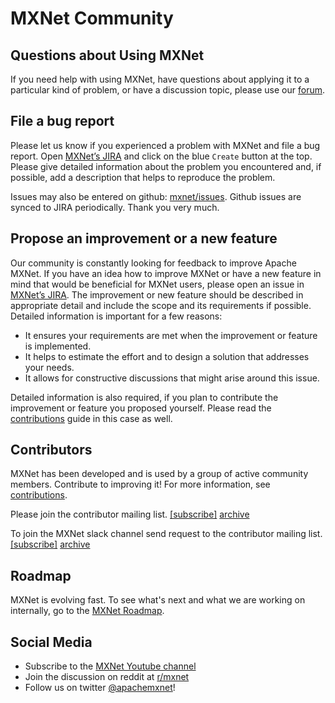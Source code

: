 # MXNet Community
## Questions about Using MXNet
If you need help with using MXNet, have questions about applying it to a particular kind of problem, or have a discussion topic, please use our [forum](https://discuss.mxnet.io).

## File a bug report
Please let us know if you experienced a problem with MXNet and file a bug report. Open [MXNet’s JIRA](http://issues.apache.org/jira/browse/MXNet) and click on the blue `Create` button at the top. Please give detailed information about the problem you encountered and, if possible, add a description that helps to reproduce the problem.<p/>
Issues may also be entered on github: [mxnet/issues](https://github.com/apache/incubator-mxnet/issues).  Github issues are synced to JIRA periodically. Thank you very much.

## Propose an improvement or a new feature
Our community is constantly looking for feedback to improve Apache MXNet. If you have an idea how to improve MXNet or have a new feature in mind that would be beneficial for MXNet users, please open an issue in [MXNet’s JIRA](http://issues.apache.org/jira/browse/MXNet). The improvement or new feature should be described in appropriate detail and include the scope and its requirements if possible. Detailed information is important for a few reasons:<br/>
- It ensures your requirements are met when the improvement or feature is implemented.<br/> 
- It helps to estimate the effort and to design a solution that addresses your needs. <br/>
- It allows for constructive discussions that might arise around this issue.

Detailed information is also required, if you plan to contribute the improvement or feature you proposed yourself. Please read the [contributions](http://mxnet.io/community/contribute.html) guide in this case as well.

## Contributors
MXNet has been developed and is used by a group of active community members. Contribute to improving it! For more information, see [contributions](http://mxnet.io/community/contribute.html).

Please join the contributor mailing list. <a href="mailto:dev-subscribe@mxnet.apache.org">[subscribe]</a>  [archive](https://lists.apache.org/list.html?dev@mxnet.apache.org)

To join the MXNet slack channel send request to the contributor mailing list. 
<a href="mailto:dev-subscribe@mxnet.apache.org">[subscribe]</a> [archive](https://the-asf.slackarchive.io/mxnet)

## Roadmap

MXNet is evolving fast. To see what's next and what we are working on internally, go to the [MXNet Roadmap](https://github.com/apache/incubator-mxnet/labels/Roadmap).

## Social Media

- Subscribe to the [MXNet Youtube channel](https://www.youtube.com/channel/UCQua2ZAkbr_Shsgfk1LCy6A)
- Join the discussion on reddit at [r/mxnet](https://reddit.com/r/mxnet)
- Follow us on twitter [@apachemxnet](https://twitter.com/apachemxnet)!
